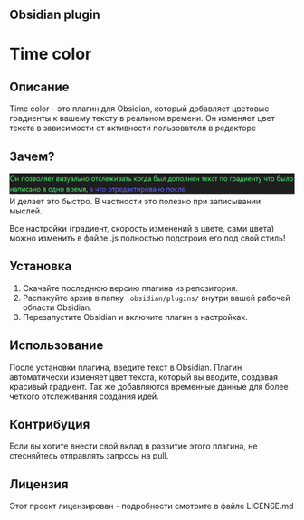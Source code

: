 ## Obsidian plugin
# Time color

## Описание

Time color - это плагин для Obsidian, который добавляет цветовые градиенты к вашему тексту в реальном времени. Он изменяет цвет текста в зависимости от активности пользователя в редакторе

## Зачем?


![img](./TEST_COLOR.png)                     
И делает это быстро.
В частности это полезно при записывании мыслей.

Все настройки (градиент, скорость изменений в цвете, сами цвета) можно изменить в файле .js полностью подстроив его под свой стиль!
## Установка

1. Скачайте последнюю версию плагина из репозитория.
2. Распакуйте архив в папку `.obsidian/plugins/` внутри вашей рабочей области Obsidian.
3. Перезапустите Obsidian и включите плагин в настройках.

## Использование

После установки плагина, введите текст в Obsidian. Плагин автоматически изменяет цвет текста, который вы вводите, создавая красивый градиент. Так же добавляются временные данные для более четкого отслеживания создания идей.

## Контрибуция

Если вы хотите внести свой вклад в развитие этого плагина, не стесняйтесь отправлять запросы на pull.

## Лицензия

Этот проект лицензирован - подробности смотрите в файле LICENSE.md
